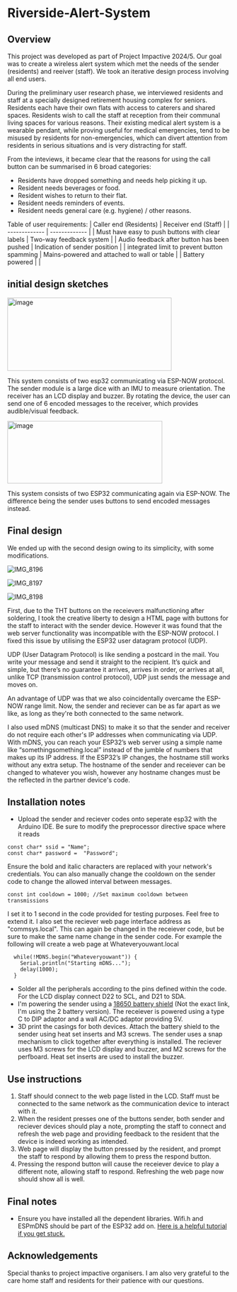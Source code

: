 # Riverside-Alert-System
## Overview
This project was developed as part of Project Impactive 2024/5. Our goal was to create a wireless alert system which met the needs of the sender (residents) and reeiver (staff). We took an iterative design process involving all end users.

During the preliminary user research phase, we interviewed residents and staff at a specially designed retirement housing complex for seniors. Residents each have their own flats with access to caterers and shared spaces. Residents wish to call the staff at reception from their communal living spaces for various reasons. Their existing medical alert system is a wearable pendant, while proving useful for medical emergencies, tend to be misused by residents for non-emergencies, which can divert attention from residents in serious situations and is very distracting for staff.

From the inteviews, it became clear that the reasons for using the call button can be summarised in 6 broad categories:
+ Residents have dropped something and needs help picking it up.
+ Resident needs beverages or food.
+ Resident wishes to return to their flat.
+ Resident needs reminders of events.
+ Resident needs general care (e.g. hygiene) / other reasons.

Table of user requirements:
| Caller end (Residents)  | Receiver end (Staff) |
| ------------- | ------------- |
| Must have easy to push buttons with clear labels  | Two-way feedback system  |
| Audio feedback after button has been pushed | Indication of sender position  |
| integrated limit to prevent button spamming | Mains-powered and attached to wall or table  |
| Battery powered |   |

## initial design sketches
<img width="371" height="165" alt="image" src="https://github.com/user-attachments/assets/1afd8bcf-c198-4961-b2fb-2d4ad59fe6b7" />

This system consists of two esp32 communicating via ESP-NOW protocol. The sender module is a large dice with an IMU to measure orientation. The receiver has an LCD display and buzzer. By rotating the device, the user can send one of 6 encoded messages to the receiver, which provides audible/visual feedback. 

<img width="350" height="141" alt="image" src="https://github.com/user-attachments/assets/9ca60f25-3a74-49a1-93e3-03356d72e9d2" />

This system consists of two ESP32 communicating again via ESP-NOW. The difference being the sender uses buttons to send encoded messages instead. 

## Final design
We ended up with the second design owing to its simplicity, with some modifications. 

![IMG_8196](https://github.com/user-attachments/assets/166b256c-5f92-4234-be04-39f587164614)

![IMG_8197](https://github.com/user-attachments/assets/c69aa577-7ecb-45ad-bcdb-91c3738cefe3)

![IMG_8198](https://github.com/user-attachments/assets/46477b55-d063-41dc-ad41-5badd26bf711)


First, due to the THT buttons on the receievers malfunctioning after soldering, I took the creative liberty to design a HTML page with buttons for the staff to interact with the sender device. However it was found that the web server functionality was incompatible with the ESP-NOW protocol. I fixed this issue by utilising the ESP32 user datagram protocol (UDP). 

UDP (User Datagram Protocol) is like sending a postcard in the mail. You write your message and send it straight to the recipient. It’s quick and simple, but there’s no guarantee it arrives, arrives in order, or arrives at all, unlike TCP (transmission control protocol), UDP just sends the message and moves on.

An advantage of UDP was that we also coincidentally overcame the ESP-NOW range limit. Now, the sender and reciever can be as far apart as we like, as long as they're both connected to the same network. 

I also used mDNS (multicast DNS) to make it so that the sender and receiver do not require each other's IP addresses when communicating via UDP. With mDNS, you can reach your ESP32’s web server using a simple name like “somethingsomething.local” instead of the jumble of numbers that makes up its IP address. If the ESP32’s IP changes, the hostname still works without any extra setup. The hostname of the sender and receiever can be changed to whatever you wish, however any hostname changes must be the reflected in the partner device's code. 

## Installation notes
+ Upload the sender and reciever codes onto seperate esp32 with the Arduino IDE. Be sure to modify the preprocessor directive space where it reads
```
const char* ssid = "Name";
const char* password =  "Password";
```
Ensure the bold and italic characters are replaced with your network's credentials.
You can also manually change the cooldown on the sender code to change the allowed interval between messages. 
```
const int cooldown = 1000; //Set maximum cooldown between transmissions
```
I set it to 1 second in the code provided for testing purposes. Feel free to extend it.
I also set the reciever web page interface address as "commsys.local". This can again be changed in the receiever code, but be sure to make the same name change in the sender code. For example the following will create a web page at Whateveryouwant.local

```
  while(!MDNS.begin("Whateveryouwant")) {
    Serial.println("Starting mDNS...");
    delay(1000);
  }
```
+ Solder all the peripherals according to the pins defined within the code. For the LCD display connect D22 to SCL, and D21 to SDA.
+ I'm powering the sender using a [18650 battery shield](amazon.co.uk/AZDelivery-Lithium-Li-ion-Battery-Expansion/dp/B086W7326Q/) (Not the exact link, I'm using the 2 battery version). The receiever is powered using a type C to DIP adaptor and a wall AC/DC adaptor providing 5V.
+ 3D print the casings for both devices. Attach the battery shield to the sender using heat set inserts and M3 screws. The sender uses a snap mechanism to click together after everything is installed. The reciever uses M3 screws for the LCD display and buzzer, and M2 screws for the perfboard. Heat set inserts are used to install the buzzer. 

## Use instructions
1. Staff should connect to the web page listed in the LCD. Staff must be connected to the same network as the communication device to interact with it.
2. When the resident presses one of the buttons sender, both sender and reciever devices should play a note, prompting the staff to connect and refresh the web page and providing feedback to the resident that the device is indeed working as intended.
3. Web page will display the button pressed by the resident, and prompt the staff to respond by allowing them to press the respond button.
4. Pressing the respond button will cause the receiever device to play a different note, allowing staff to respond. Refreshing the web page now should show all is well. 

## Final notes
+ Ensure you have installed all the dependent libraries. Wifi.h and ESPmDNS should be part of the ESP32 add on. [Here is a helpful tutorial if you get stuck.](https://randomnerdtutorials.com/installing-the-esp32-board-in-arduino-ide-windows-instructions/)

## Acknowledgements
Special thanks to project impactive organisers.
I am also very grateful to the care home staff and residents for their patience with our questions. 

